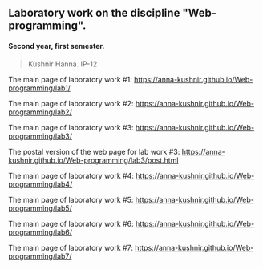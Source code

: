 ## Laboratory work on the discipline "Web-programming".
#### Second year, first semester.
> Kushnir Hanna. IP-12


The main page of laboratory work #1:
https://anna-kushnir.github.io/Web-programming/lab1/

The main page of laboratory work #2:
https://anna-kushnir.github.io/Web-programming/lab2/

The main page of laboratory work #3:
https://anna-kushnir.github.io/Web-programming/lab3/

The postal version of the web page for lab work #3:
https://anna-kushnir.github.io/Web-programming/lab3/post.html

The main page of laboratory work #4:
https://anna-kushnir.github.io/Web-programming/lab4/

The main page of laboratory work #5:
https://anna-kushnir.github.io/Web-programming/lab5/

The main page of laboratory work #6:
https://anna-kushnir.github.io/Web-programming/lab6/

The main page of laboratory work #7:
https://anna-kushnir.github.io/Web-programming/lab7/

